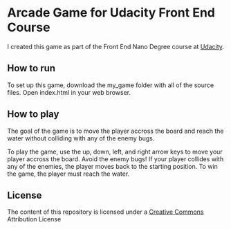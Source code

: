 # Arcade Game for Udacity Front End Course
I created this game as part of the Front End Nano Degree course at [Udacity](https://www.udacity.com/).

## How to run

To set up this game, download the my_game folder with all of the source files. Open index.html in your web browser.

## How to play

The goal of the game is to move the player accross the board and reach the water without colliding with any of the enemy bugs.

To play the game, use the up, down, left, and right arrow keys to move your player accross the board. Avoid the enemy bugs! If your player collides with any of the enemies, the player moves back to the starting position. To win the game, the player must reach the water.

## License

The content of this repository is licensed under a [Creative Commons](https://creativecommons.org/licenses/by/3.0/us/) Attribution License